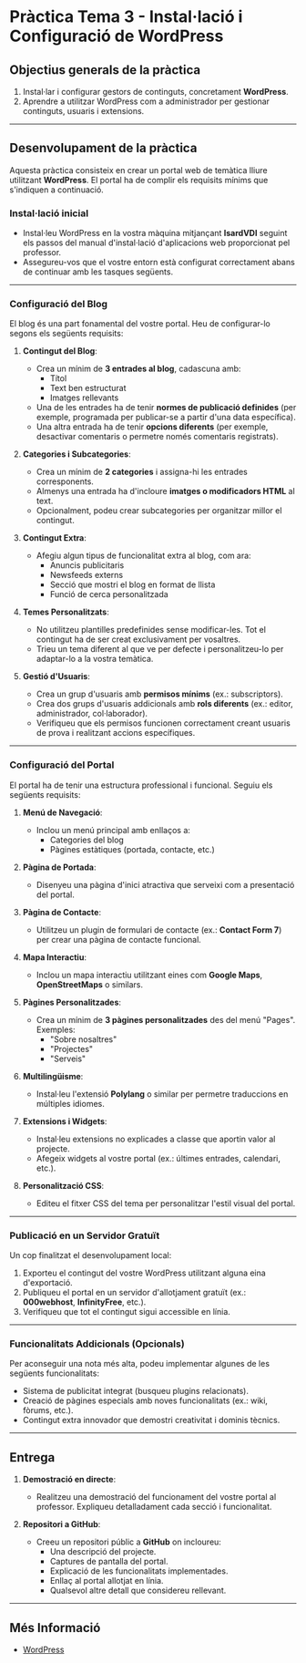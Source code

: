 # **Pràctica Tema 3 - Instal·lació i Configuració de WordPress**

## **Objectius generals de la pràctica**
1. Instal·lar i configurar gestors de continguts, concretament **WordPress**.
2. Aprendre a utilitzar WordPress com a administrador per gestionar continguts, usuaris i extensions.

---

## **Desenvolupament de la pràctica**

Aquesta pràctica consisteix en crear un portal web de temàtica lliure utilitzant **WordPress**. El portal ha de complir els requisits mínims que s'indiquen a continuació.

### **Instal·lació inicial**
- Instal·leu WordPress en la vostra màquina mitjançant **IsardVDI** seguint els passos del manual d'instal·lació d'aplicacions web proporcionat pel professor.
- Assegureu-vos que el vostre entorn està configurat correctament abans de continuar amb les tasques següents.

---

### **Configuració del Blog**

El blog és una part fonamental del vostre portal. Heu de configurar-lo segons els següents requisits:

1. **Contingut del Blog**:
   - Crea un mínim de **3 entrades al blog**, cadascuna amb:
     - Títol
     - Text ben estructurat
     - Imatges rellevants
   - Una de les entrades ha de tenir **normes de publicació definides** (per exemple, programada per publicar-se a partir d'una data específica).
   - Una altra entrada ha de tenir **opcions diferents** (per exemple, desactivar comentaris o permetre només comentaris registrats).

2. **Categories i Subcategories**:
   - Crea un mínim de **2 categories** i assigna-hi les entrades corresponents.
   - Almenys una entrada ha d'incloure **imatges o modificadors HTML** al text.
   - Opcionalment, podeu crear subcategories per organitzar millor el contingut.

3. **Contingut Extra**:
   - Afegiu algun tipus de funcionalitat extra al blog, com ara:
     - Anuncis publicitaris
     - Newsfeeds externs
     - Secció que mostri el blog en format de llista
     - Funció de cerca personalitzada

4. **Temes Personalitzats**:
   - No utilitzeu plantilles predefinides sense modificar-les. Tot el contingut ha de ser creat exclusivament per vosaltres.
   - Trieu un tema diferent al que ve per defecte i personalitzeu-lo per adaptar-lo a la vostra temàtica.

5. **Gestió d'Usuaris**:
   - Crea un grup d'usuaris amb **permisos mínims** (ex.: subscriptors).
   - Crea dos grups d'usuaris addicionals amb **rols diferents** (ex.: editor, administrador, col·laborador).
   - Verifiqueu que els permisos funcionen correctament creant usuaris de prova i realitzant accions específiques.

---

### **Configuració del Portal**

El portal ha de tenir una estructura professional i funcional. Seguiu els següents requisits:

1. **Menú de Navegació**:
   - Inclou un menú principal amb enllaços a:
     - Categories del blog
     - Pàgines estàtiques (portada, contacte, etc.)

2. **Pàgina de Portada**:
   - Disenyeu una pàgina d'inici atractiva que serveixi com a presentació del portal.

3. **Pàgina de Contacte**:
   - Utilitzeu un plugin de formulari de contacte (ex.: **Contact Form 7**) per crear una pàgina de contacte funcional.

4. **Mapa Interactiu**:
   - Inclou un mapa interactiu utilitzant eines com **Google Maps**, **OpenStreetMaps** o similars.

5. **Pàgines Personalitzades**:
   - Crea un mínim de **3 pàgines personalitzades** des del menú "Pages". Exemples:
     - "Sobre nosaltres"
     - "Projectes"
     - "Serveis"

6. **Multilingüisme**:
   - Instal·leu l'extensió **Polylang** o similar per permetre traduccions en múltiples idiomes.

7. **Extensions i Widgets**:
   - Instal·leu extensions no explicades a classe que aportin valor al projecte.
   - Afegeix widgets al vostre portal (ex.: últimes entrades, calendari, etc.).

8. **Personalització CSS**:
   - Editeu el fitxer CSS del tema per personalitzar l'estil visual del portal.

---

### **Publicació en un Servidor Gratuït**

Un cop finalitzat el desenvolupament local:

1. Exporteu el contingut del vostre WordPress utilitzant alguna eina d'exportació.
2. Publiqueu el portal en un servidor d'allotjament gratuït (ex.: **000webhost**, **InfinityFree**, etc.).
3. Verifiqueu que tot el contingut sigui accessible en línia.

---

### **Funcionalitats Addicionals (Opcionals)**

Per aconseguir una nota més alta, podeu implementar algunes de les següents funcionalitats:

- Sistema de publicitat integrat (busqueu plugins relacionats).
- Creació de pàgines especials amb noves funcionalitats (ex.: wiki, fòrums, etc.).
- Contingut extra innovador que demostri creativitat i dominis tècnics.

---

## **Entrega**

1. **Demostració en directe**:
   - Realitzeu una demostració del funcionament del vostre portal al professor. Expliqueu detalladament cada secció i funcionalitat.

2. **Repositori a GitHub**:
   - Creeu un repositori públic a **GitHub** on incloureu:
     - Una descripció del projecte.
     - Captures de pantalla del portal.
     - Explicació de les funcionalitats implementades.
     - Enllaç al portal allotjat en línia.
     - Qualsevol altre detall que considereu rellevant.

---

## **Més Informació**

- [WordPress](https://en.wikipedia.org/wiki/WordPress)
